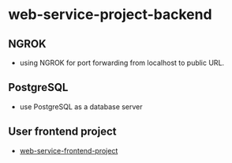 # web-service-project-backend

## NGROK

  - using NGROK for port forwarding from localhost to public URL.

## PostgreSQL

  - use PostgreSQL as a database server

## User frontend project

  - [web-service-frontend-project](https://github.com/prxsss/web-service-frontend-project)
